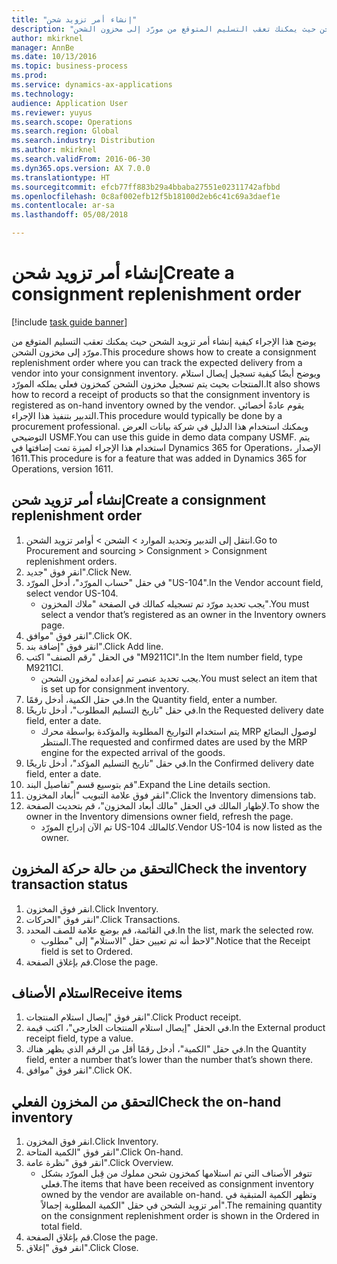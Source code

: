 ```yaml
---
title: "إنشاء أمر تزويد شحن"
description: "يوضح هذا الإجراء كيفية إنشاء أمر تزويد الشحن حيث يمكنك تعقب التسليم المتوقع من مورّد إلى مخزون الشحن."
author: mkirknel
manager: AnnBe
ms.date: 10/13/2016
ms.topic: business-process
ms.prod: 
ms.service: dynamics-ax-applications
ms.technology: 
audience: Application User
ms.reviewer: yuyus
ms.search.scope: Operations
ms.search.region: Global
ms.search.industry: Distribution
ms.author: mkirknel
ms.search.validFrom: 2016-06-30
ms.dyn365.ops.version: AX 7.0.0
ms.translationtype: HT
ms.sourcegitcommit: efcb77ff883b29a4bbaba27551e02311742afbbd
ms.openlocfilehash: 0c8af002efb12f5b18100d2eb6c41c69a3daef1e
ms.contentlocale: ar-sa
ms.lasthandoff: 05/08/2018

---
```

# <a name="create-a-consignment-replenishment-order"></a><span data-ttu-id="25a06-103">إنشاء أمر تزويد شحن</span><span class="sxs-lookup"><span data-stu-id="25a06-103">Create a consignment replenishment order</span></span>

[!include [task guide banner](../../includes/task-guide-banner.md)]

<span data-ttu-id="25a06-104">يوضح هذا الإجراء كيفية إنشاء أمر تزويد الشحن حيث يمكنك تعقب التسليم المتوقع من مورّد إلى مخزون الشحن.</span><span class="sxs-lookup"><span data-stu-id="25a06-104">This procedure shows how to create a consignment replenishment order where you can track the expected delivery from a vendor into your consignment inventory.</span></span> <span data-ttu-id="25a06-105">ويوضح أيضًا كيفية تسجيل إيصال استلام المنتجات بحيث يتم تسجيل مخزون الشحن كمخزون فعلي يملكه المورّد.</span><span class="sxs-lookup"><span data-stu-id="25a06-105">It also shows how to record a receipt of products so that the consignment inventory is registered as on-hand inventory owned by the vendor.</span></span> <span data-ttu-id="25a06-106">يقوم عادةً أخصائي التدبير بتنفيذ هذا الإجراء.</span><span class="sxs-lookup"><span data-stu-id="25a06-106">This procedure would typically be done by a procurement professional.</span></span> <span data-ttu-id="25a06-107">ويمكنك استخدام هذا الدليل في شركة بيانات العرض التوضيحي USMF.</span><span class="sxs-lookup"><span data-stu-id="25a06-107">You can use this guide in demo data company USMF.</span></span> <span data-ttu-id="25a06-108">يتم استخدام هذا الإجراء لميزة تمت إضافتها في Dynamics 365 for Operations، الإصدار 1611.</span><span class="sxs-lookup"><span data-stu-id="25a06-108">This procedure is for a feature that was added in Dynamics 365 for Operations, version 1611.</span></span>




## <a name="create-a-consignment-replenishment-order"></a><span data-ttu-id="25a06-109">إنشاء أمر تزويد شحن</span><span class="sxs-lookup"><span data-stu-id="25a06-109">Create a consignment replenishment order</span></span>
1. <span data-ttu-id="25a06-110">انتقل إلى التدبير وتحديد الموارد‬ > الشحن‬ > أوامر تزويد الشحن‬.</span><span class="sxs-lookup"><span data-stu-id="25a06-110">Go to Procurement and sourcing > Consignment > Consignment replenishment orders.</span></span>
2. <span data-ttu-id="25a06-111">انقر فوق "جديد".</span><span class="sxs-lookup"><span data-stu-id="25a06-111">Click New.</span></span>
3. <span data-ttu-id="25a06-112">في حقل "حساب المورّد‬"، أدخل المورّد "US-104".</span><span class="sxs-lookup"><span data-stu-id="25a06-112">In the Vendor account field, select vendor US-104.</span></span>
    * <span data-ttu-id="25a06-113">يجب تحديد مورّد تم تسجيله كمالك في الصفحة "ملاك المخزون‬".</span><span class="sxs-lookup"><span data-stu-id="25a06-113">You must select a vendor that’s registered as an owner in the Inventory owners page.</span></span>  
4. <span data-ttu-id="25a06-114">انقر فوق "موافق".</span><span class="sxs-lookup"><span data-stu-id="25a06-114">Click OK.</span></span>
5. <span data-ttu-id="25a06-115">انقر فوق "إضافة بند".</span><span class="sxs-lookup"><span data-stu-id="25a06-115">Click Add line.</span></span>
6. <span data-ttu-id="25a06-116">في الحقل "رقم الصنف" اكتب "M9211CI".</span><span class="sxs-lookup"><span data-stu-id="25a06-116">In the Item number field, type M9211CI.</span></span>
    * <span data-ttu-id="25a06-117">يجب تحديد عنصر تم إعداده لمخزون الشحن‬.</span><span class="sxs-lookup"><span data-stu-id="25a06-117">You must select an item that is set up for consignment inventory.</span></span>  
7. <span data-ttu-id="25a06-118">في حقل الكمية، أدخل رقمًا.</span><span class="sxs-lookup"><span data-stu-id="25a06-118">In the Quantity field, enter a number.</span></span>
8. <span data-ttu-id="25a06-119">في حقل "‏‫تاريخ التسليم المطلوب‬‬"، أدخل تاريخًا.</span><span class="sxs-lookup"><span data-stu-id="25a06-119">In the Requested delivery date field, enter a date.</span></span>
    * <span data-ttu-id="25a06-120">يتم استخدام التواريخ المطلوبة والمؤكدة بواسطة محرك MRP لوصول البضائع المنتظر.</span><span class="sxs-lookup"><span data-stu-id="25a06-120">The requested and confirmed dates are used by the MRP engine for the expected arrival of the goods.</span></span>  
9. <span data-ttu-id="25a06-121">في حقل "‏‫تاريخ التسليم المؤكد‬"، أدخل تاريخًا.</span><span class="sxs-lookup"><span data-stu-id="25a06-121">In the Confirmed delivery date field, enter a date.</span></span>
10. <span data-ttu-id="25a06-122">قم بتوسيع قسم "تفاصيل البند".</span><span class="sxs-lookup"><span data-stu-id="25a06-122">Expand the Line details section.</span></span>
11. <span data-ttu-id="25a06-123">انقر فوق علامة التبويب "أبعاد المخزون".</span><span class="sxs-lookup"><span data-stu-id="25a06-123">Click the Inventory dimensions tab.</span></span>
12. <span data-ttu-id="25a06-124">لإظهار المالك في الحقل "مالك أبعاد المخزون"، قم بتحديث الصفحة.</span><span class="sxs-lookup"><span data-stu-id="25a06-124">To show the owner in the Inventory dimensions owner field, refresh the page.</span></span>
    * <span data-ttu-id="25a06-125">تم الآن إدراج المورّد US-104 كالمالك.</span><span class="sxs-lookup"><span data-stu-id="25a06-125">Vendor US-104 is now listed as the owner.</span></span>  

## <a name="check-the-inventory-transaction-status"></a><span data-ttu-id="25a06-126">التحقق من حالة حركة المخزون</span><span class="sxs-lookup"><span data-stu-id="25a06-126">Check the inventory transaction status</span></span>
1. <span data-ttu-id="25a06-127">انقر فوق المخزون.</span><span class="sxs-lookup"><span data-stu-id="25a06-127">Click Inventory.</span></span>
2. <span data-ttu-id="25a06-128">انقر فوق "الحركات".</span><span class="sxs-lookup"><span data-stu-id="25a06-128">Click Transactions.</span></span>
3. <span data-ttu-id="25a06-129">في القائمة، قم بوضع علامة للصف المحدد.</span><span class="sxs-lookup"><span data-stu-id="25a06-129">In the list, mark the selected row.</span></span>
    * <span data-ttu-id="25a06-130">لاحظ أنه تم تعيين حقل "الاستلام" إلى "مطلوب‬".</span><span class="sxs-lookup"><span data-stu-id="25a06-130">Notice that the Receipt field is set to Ordered.</span></span>  
4. <span data-ttu-id="25a06-131">قم بإغلاق الصفحة.</span><span class="sxs-lookup"><span data-stu-id="25a06-131">Close the page.</span></span>

## <a name="receive-items"></a><span data-ttu-id="25a06-132">استلام الأصناف</span><span class="sxs-lookup"><span data-stu-id="25a06-132">Receive items</span></span>
1. <span data-ttu-id="25a06-133">انقر فوق "إيصال استلام المنتجات".</span><span class="sxs-lookup"><span data-stu-id="25a06-133">Click Product receipt.</span></span>
2. <span data-ttu-id="25a06-134">في الحقل "إيصال استلام المنتجات الخارجي‬"، اكتب قيمة.</span><span class="sxs-lookup"><span data-stu-id="25a06-134">In the External product receipt field, type a value.</span></span>
3. <span data-ttu-id="25a06-135">في حقل "الكمية"، أدخل رقمًا أقل من الرقم الذي يظهر هناك.</span><span class="sxs-lookup"><span data-stu-id="25a06-135">In the Quantity field, enter a number that’s lower than the number that’s shown there.</span></span>
4. <span data-ttu-id="25a06-136">انقر فوق "موافق".</span><span class="sxs-lookup"><span data-stu-id="25a06-136">Click OK.</span></span>

## <a name="check-the-on-hand-inventory"></a><span data-ttu-id="25a06-137">التحقق من المخزون الفعلي</span><span class="sxs-lookup"><span data-stu-id="25a06-137">Check the on-hand inventory</span></span>
1. <span data-ttu-id="25a06-138">انقر فوق المخزون.</span><span class="sxs-lookup"><span data-stu-id="25a06-138">Click Inventory.</span></span>
2. <span data-ttu-id="25a06-139">انقر فوق "الكمية المتاحة‬".</span><span class="sxs-lookup"><span data-stu-id="25a06-139">Click On-hand.</span></span>
3. <span data-ttu-id="25a06-140">انقر فوق "نظرة عامة".</span><span class="sxs-lookup"><span data-stu-id="25a06-140">Click Overview.</span></span>
    * <span data-ttu-id="25a06-141">تتوفر الأصناف التي تم استلامها كمخزون شحن مملوك من قِبل المورّد بشكل فعلي.</span><span class="sxs-lookup"><span data-stu-id="25a06-141">The items that have been received as consignment inventory owned by the vendor are available on-hand.</span></span> <span data-ttu-id="25a06-142">وتظهر الكمية المتبقية في أمر تزويد الشحن في حقل "الكمية المطلوبة إجمالاً‬".</span><span class="sxs-lookup"><span data-stu-id="25a06-142">The remaining quantity on the consignment replenishment order is shown in the Ordered in total field.</span></span>  
4. <span data-ttu-id="25a06-143">قم بإغلاق الصفحة.</span><span class="sxs-lookup"><span data-stu-id="25a06-143">Close the page.</span></span>
5. <span data-ttu-id="25a06-144">انقر فوق "إغلاق".</span><span class="sxs-lookup"><span data-stu-id="25a06-144">Click Close.</span></span>

